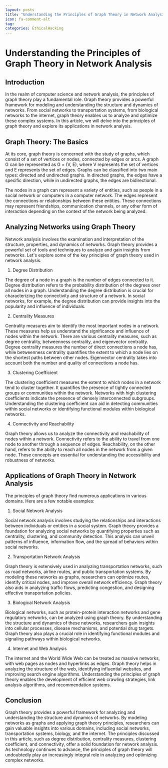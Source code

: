 ```yaml
---
layout: posts
title: "Understanding the Principles of Graph Theory in Network Analysis"
icon: fa-comment-alt
tag:      
categories: EthicalHacking
---
```



# Understanding the Principles of Graph Theory in Network Analysis

## Introduction

In the realm of computer science and network analysis, the principles of graph theory play a fundamental role. Graph theory provides a powerful framework for modeling and understanding the structure and dynamics of networks. From social networks to transportation systems, from biological networks to the internet, graph theory enables us to analyze and optimize these complex systems. In this article, we will delve into the principles of graph theory and explore its applications in network analysis.

## Graph Theory: The Basics

At its core, graph theory is concerned with the study of graphs, which consist of a set of vertices or nodes, connected by edges or arcs. A graph G can be represented as G = (V, E), where V represents the set of vertices and E represents the set of edges. Graphs can be classified into two main types: directed and undirected graphs. In directed graphs, the edges have a specific direction, while in undirected graphs, the edges are bidirectional.

The nodes in a graph can represent a variety of entities, such as people in a social network or computers in a computer network. The edges represent the connections or relationships between these entities. These connections may represent friendships, communication channels, or any other form of interaction depending on the context of the network being analyzed.

## Analyzing Networks using Graph Theory

Network analysis involves the examination and interpretation of the structure, properties, and dynamics of networks. Graph theory provides a powerful set of tools and techniques to analyze and gain insights from networks. Let's explore some of the key principles of graph theory used in network analysis.

1. Degree Distribution

The degree of a node in a graph is the number of edges connected to it. Degree distribution refers to the probability distribution of the degrees over all nodes in a graph. Understanding the degree distribution is crucial for characterizing the connectivity and structure of a network. In social networks, for example, the degree distribution can provide insights into the popularity and influence of individuals.

2. Centrality Measures

Centrality measures aim to identify the most important nodes in a network. These measures help us understand the significance and influence of nodes within the network. There are various centrality measures, such as degree centrality, betweenness centrality, and eigenvector centrality. Degree centrality measures the number of direct connections a node has, while betweenness centrality quantifies the extent to which a node lies on the shortest paths between other nodes. Eigenvector centrality takes into account both the number and quality of connections a node has.

3. Clustering Coefficient

The clustering coefficient measures the extent to which nodes in a network tend to cluster together. It quantifies the presence of tightly connected groups or communities within the network. Networks with high clustering coefficients indicate the presence of densely interconnected subgroups. Understanding the clustering coefficient can aid in detecting communities within social networks or identifying functional modules within biological networks.

4. Connectivity and Reachability

Graph theory allows us to analyze the connectivity and reachability of nodes within a network. Connectivity refers to the ability to travel from one node to another through a sequence of edges. Reachability, on the other hand, refers to the ability to reach all nodes in the network from a given node. These concepts are essential for understanding the accessibility and robustness of networks.

## Applications of Graph Theory in Network Analysis

The principles of graph theory find numerous applications in various domains. Here are a few notable examples:

1. Social Network Analysis

Social network analysis involves studying the relationships and interactions between individuals or entities in a social system. Graph theory provides a foundation for analyzing social networks by quantifying properties such as centrality, clustering, and community detection. This analysis can unveil patterns of influence, information flow, and the spread of behaviors within social networks.

2. Transportation Network Analysis

Graph theory is extensively used in analyzing transportation networks, such as road networks, airline routes, and public transportation systems. By modeling these networks as graphs, researchers can optimize routes, identify critical nodes, and improve overall network efficiency. Graph theory also aids in analyzing traffic flows, predicting congestion, and designing effective transportation policies.

3. Biological Network Analysis

Biological networks, such as protein-protein interaction networks and gene regulatory networks, can be analyzed using graph theory. By understanding the structure and dynamics of these networks, researchers gain insights into cellular processes, disease mechanisms, and potential drug targets. Graph theory also plays a crucial role in identifying functional modules and signaling pathways within biological networks.

4. Internet and Web Analysis

The internet and the World Wide Web can be treated as massive networks, with web pages as nodes and hyperlinks as edges. Graph theory helps in analyzing the structure of the web, identifying influential websites, and improving search engine algorithms. Understanding the principles of graph theory enables the development of efficient web crawling strategies, link analysis algorithms, and recommendation systems.

## Conclusion

Graph theory provides a powerful framework for analyzing and understanding the structure and dynamics of networks. By modeling networks as graphs and applying graph theory principles, researchers can gain valuable insights into various domains, including social networks, transportation systems, biology, and the internet. The principles discussed in this article, such as degree distribution, centrality measures, clustering coefficient, and connectivity, offer a solid foundation for network analysis. As technology continues to advance, the principles of graph theory will undoubtedly play an increasingly integral role in analyzing and optimizing complex networks.
